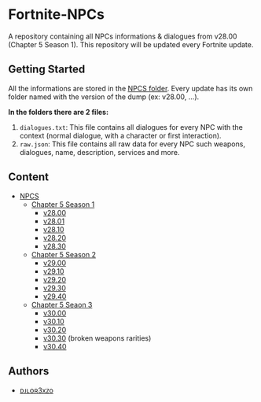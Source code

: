 # Fortnite-NPCs
A repository containing all NPCs informations & dialogues from v28.00 (Chapter 5 Season 1). This repository will be updated every Fortnite update.

## Getting Started
All the informations are stored in the [NPCS folder](./NPCS/). Every update has its own folder named with the version of the dump (ex: v28.00, ...).

**In the folders there are 2 files:**
1. `dialogues.txt`: This file contains all dialogues for every NPC with the context (normal dialogue, with a character or first interaction).
2. `raw.json`: This file contains all raw data for every NPC such weapons, dialogues, name, description, services and more.

## Content
- [NPCS](./NPCS/)
    - [Chapter 5 Season 1](./NPCS/Chapter%205%20Season%201/)
        - [v28.00](./NPCS/Chapter%205%20Season%201/v28.00/)
        - [v28.01](./NPCS/Chapter%205%20Season%201/v28.01/)
        - [v28.10](./NPCS/Chapter%205%20Season%201/v28.10/)
        - [v28.20](./NPCS/Chapter%205%20Season%201/v28.20/)
        - [v28.30](./NPCS/Chapter%205%20Season%201/v28.30/)
    - [Chapter 5 Season 2](./NPCS/Chapter%205%20Season%202/)
        - [v29.00](./NPCS/Chapter%205%20Season%202/v29.00/)
        - [v29.10](./NPCS/Chapter%205%20Season%202/v29.10/)
        - [v29.20](./NPCS/Chapter%205%20Season%202/v29.20/)
        - [v29.30](./NPCS/Chapter%205%20Season%202/v29.30/)
        - [v29.40](./NPCS/Chapter%205%20Season%202/v29.40/)
    - [Chapter 5 Seaon 3](./NPCS/Chapter%205%20Season%203/)
        - [v30.00](./NPCS/Chapter%205%20Season%203/v30.00/)
        - [v30.10](./NPCS/Chapter%205%20Season%203/v30.10/)
        - [v30.20](./NPCS/Chapter%205%20Season%203/v30.20/)
        - [v30.30](./NPCS/Chapter%205%20Season%203/v30.30/) (broken weapons rarities)
        - [v30.40](./NPCS/Chapter%205%20Season%203/v30.40/)

## Authors
- [ᴅᴊʟᴏʀ3xᴢo](https://twitter.com/djlorenzouasset)